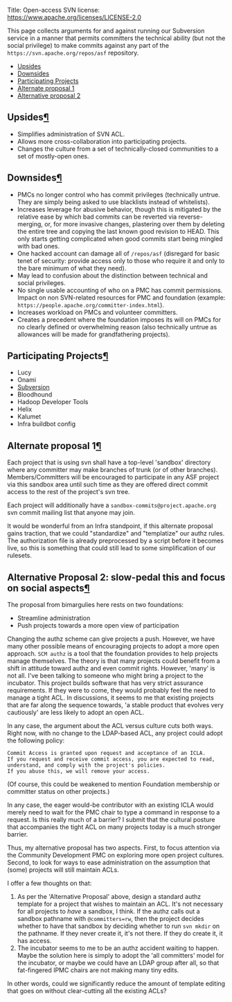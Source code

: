 Title: Open-access SVN
license: https://www.apache.org/licenses/LICENSE-2.0

This page collects arguments for and against running our Subversion service in a manner that permits committers the technical
ability (but not the social privilege) to make commits against any part of the `https://svn.apache.org/repos/asf` repository.

<ul>
<li><a href="#upsides">Upsides</a></li>
<li><a href="#downsides">Downsides</a></li>
<li><a href="#participating-projects">Participating Projects</a></li>
<li><a href="#alternate-proposal-1">Alternate proposal 1</a></li>
<li><a href="#alternative-proposal-2-slow-pedal-this-idea-and-focus-on-social-aspects-bimargulies">Alternative proposal 2</a></li>
</ul>

<h2 id="upsides">Upsides<a class="headerlink" href="#upsides" title="Permanent link">&para;</a></h2>

  - Simplifies administration of SVN ACL.
  - Allows more cross-collaboration into participating projects.
  - Changes the culture from a set of technically-closed communities to a set of mostly-open ones.

<h2 id="downsides">Downsides<a class="headerlink" href="#downsides" title="Permanent link">&para;</a></h2>

  - PMCs no longer control who has commit privileges (technically untrue. They are simply being asked to use blacklists instead of whitelists).
  - Increases leverage for abusive behavior, though this is mitigated by the relative ease by which bad commits can be reverted via reverse-merging, or, for more invasive changes, plastering over them by deleting the entire tree and copying the last known good revision to HEAD. This only starts getting complicated when good commits start being mingled with bad ones.
  - One hacked account can damage all of `/repos/asf` (disregard for basic tenet of security: provide access only to those who require it and only to the bare minimum of what they need).
  - May lead to confusion about the distinction between technical and social privileges.
  - No single usable accounting of who on a PMC has commit permissions. Impact on non SVN-related resources for PMC and foundation (example: `https://people.apache.org/committer-index.html`). 
  - Increases workload on PMCs and volunteer committers.
  - Creates a precedent where the foundation imposes its will on PMCs for no clearly defined or overwhelming reason (also technically untrue as allowances will be made for grandfathering projects).

<h2 id="participating-projects">Participating Projects<a class="headerlink" href="#participating-projects" title="Permanent link">&para;</a></h2>

  - Lucy
  - Onami
  - <a href="https://svn.apache.org/r1427834">Subversion</a>
  - Bloodhound
  - Hadoop Developer Tools
  - Helix
  - Kalumet
  - Infra buildbot config</li>

<h2 id="alternate-proposal-1">Alternate proposal 1<a class="headerlink" href="#alternate-proposal-1" title="Permanent link">&para;</a></h2>

Each project that is using svn shall have a top-level 'sandbox' directory where any committer may make branches of trunk (or of other branches). Members/Committers will be encouraged to participate in any ASF project via this sandbox area until such time as they are offered direct commit access to the rest of the project's svn tree.

Each project will additionally have a `sandbox-commits@project.apache.org` svn commit mailing list that anyone may join.

It would be wonderful from an Infra standpoint, if this alternate proposal gains traction, that we could "standardize" and "templatize" our authz rules. The authorization file is already preprocessed by a script before it becomes live, so this is something that could still lead to some simplification of our rulesets.

<h2 id="alternative-proposal-2-slow-pedal-this-idea-and-focus-on-social-aspects-bimargulies">Alternative Proposal 2: slow-pedal this and focus on social aspects<a class="headerlink" href="#alternative-proposal-2-slow-pedal-this-idea-and-focus-on-social-aspects-bimargulies" title="Permanent link">&para;</a></h2>

The  proposal from bimargulies here rests on two foundations:

  - Streamline administration
  - Push projects towards a more open view of participation

 Changing the authz scheme can give projects a push. However, we have many other possible means of encouraging projects to adopt a more open approach. `SCM authz` is a tool that the foundation provides to help projects manage themselves. The theory is that many projects could benefit from a shift in attitude toward authz and even commit rights. However, 'many' is not all. I've been talking to someone who might bring a project to the incubator. This project builds software that has very strict assurance requirements. If they were to come, they would probably feel the need to manage a tight ACL. In discussions, it seems to me that existing projects that are far along the sequence towards, 'a stable product that evolves very cautiously' are less likely to adopt an open ACL.

In any case, the argument about the ACL versus culture cuts both ways. Right now, with no change to the LDAP-based ACL, any project could adopt the following policy:

```
Commit Access is granted upon request and acceptance of an ICLA. 
If you request and receive commit access, you are expected to read, understand, and comply with the project's policies. 
If you abuse this, we will remove your access.
```

(Of course, this could be weakened to mention Foundation membership or committer status on other projects.) 

In any case, the eager would-be contributor with an existing ICLA would merely need to wait for the PMC chair to type a command in response to a request. Is this really much of a barrier? I submit that the cultural posture that accompanies the tight ACL on many projects today is a much stronger barrier.

Thus, my alternative proposal has two aspects. First, to focus attention via the Community Development PMC on exploring more open project cultures. Second, to look for ways to ease administration on the assumption that (some) projects will still maintain ACLs.

I offer a few thoughts on that:

  1. As per the 'Alternative Proposal' above, design a standard authz template for a project that wishes to maintain an ACL. It's not necessary for all projects to <em>have</em> a sandbox, I think. If the authz calls out a sandbox pathname with `@committers=rw`, then the project decides whether to have that sandbox by deciding whether to run `svn mkdir` on the pathname. If they never create it, it's not there. If they do create it, it has access.
  2. The incubator seems to me to be an authz accident waiting to happen. Maybe the solution here is simply to adopt the 'all committers' model for the incubator, or maybe we could have an LDAP group after all, so that fat-fingered IPMC chairs are not making many tiny edits.

In other words, could we significantly reduce the amount of template editing that goes on without clear-cutting all the existing ACLs?
